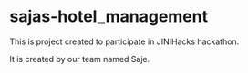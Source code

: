 # sajas-hotel_management

This is project created to participate in JINIHacks hackathon.

It is created by our team named Saje.


